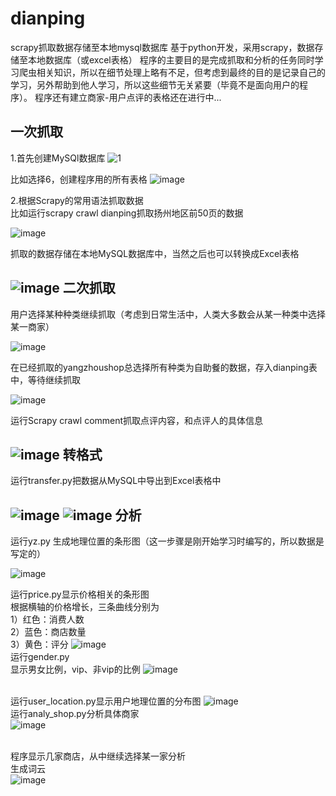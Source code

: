 # dianping
scrapy抓取数据存储至本地mysql数据库
基于python开发，采用scrapy，数据存储至本地数据库（或excel表格）
程序的主要目的是完成抓取和分析的任务同时学习爬虫相关知识，所以在细节处理上略有不足，但考虑到最终的目的是记录自己的学习，另外帮助到他人学习，所以这些细节无关紧要（毕竟不是面向用户的程序）。
程序还有建立商家-用户点评的表格还在进行中...

一次抓取
------
1.首先创建MySQl数据库
![1](https://raw.githubusercontent.com/bsns/dianping/master/images/1.png)

比如选择6，创建程序用的所有表格
![image](https://raw.githubusercontent.com/bsns/dianping/master/images/2.png)


2.根据Scrapy的常用语法抓取数据
<br>
比如运行scrapy crawl dianping抓取扬州地区前50页的数据
<br>

![image](https://raw.githubusercontent.com/bsns/dianping/master/images/3.png)

抓取的数据存储在本地MySQL数据库中，当然之后也可以转换成Excel表格

![image](https://raw.githubusercontent.com/bsns/dianping/master/images/4.png)
二次抓取
------
用户选择某种种类继续抓取（考虑到日常生活中，人类大多数会从某一种类中选择某一商家）

![image](https://raw.githubusercontent.com/bsns/dianping/master/images/5.png)

在已经抓取的yangzhoushop总选择所有种类为自助餐的数据，存入dianping表中，等待继续抓取

![image](https://raw.githubusercontent.com/bsns/dianping/master/images/6.png)

运行Scrapy crawl comment抓取点评内容，和点评人的具体信息

![image](https://raw.githubusercontent.com/bsns/dianping/master/images/7.png)
转格式
-----
运行transfer.py把数据从MySQL中导出到Excel表格中

![image](https://raw.githubusercontent.com/bsns/dianping/master/images/8.png)
![image](https://raw.githubusercontent.com/bsns/dianping/master/images/9.png)
分析
---
运行yz.py 生成地理位置的条形图（这一步骤是刚开始学习时编写的，所以数据是写定的）

![image](https://raw.githubusercontent.com/bsns/dianping/master/images/10.png)

运行price.py显示价格相关的条形图
<br>
根据横轴的价格增长，三条曲线分别为
<br>1）红色：消费人数
<br>2）蓝色：商店数量
<br>3）黄色：评分
![image](https://raw.githubusercontent.com/bsns/dianping/master/images/11.png)
<br>运行gender.py
<br>显示男女比例，vip、非vip的比例
![image](https://raw.githubusercontent.com/bsns/dianping/master/images/12.png)

<br>运行user_location.py显示用户地理位置的分布图
![image](https://raw.githubusercontent.com/bsns/dianping/master/images/13.png)
<br>运行analy_shop.py分析具体商家<br>
![image](https://raw.githubusercontent.com/bsns/dianping/master/images/14.png)

<br>程序显示几家商店，从中继续选择某一家分析
<br>生成词云<br>
![image](https://raw.githubusercontent.com/bsns/dianping/master/images/15.png)
